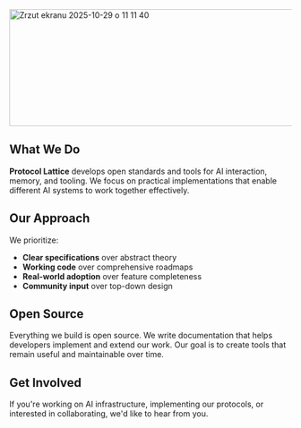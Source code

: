 <img width="1304" height="209" alt="Zrzut ekranu 2025-10-29 o 11 11 40" src="https://github.com/user-attachments/assets/ba1e8235-36f9-49e7-9998-89b1546836e7" />

## What We Do

**Protocol Lattice** develops open standards and tools for AI interaction, memory, and tooling. We focus on practical implementations that enable different AI systems to work together effectively.

## Our Approach

We prioritize:
- **Clear specifications** over abstract theory
- **Working code** over comprehensive roadmaps  
- **Real-world adoption** over feature completeness
- **Community input** over top-down design

## Open Source

Everything we build is open source. We write documentation that helps developers implement and extend our work. Our goal is to create tools that remain useful and maintainable over time.

## Get Involved

If you're working on AI infrastructure, implementing our protocols, or interested in collaborating, we'd like to hear from you.
